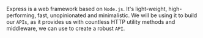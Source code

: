 Express is a web framework based on `Node.js`. It's light-weight, high-performing, fast, unopinionated and minimalistic. We will be using it to build our `APIs`, as it provides us with countless HTTP utility methods and middleware, we can use to create a robust `API`.
